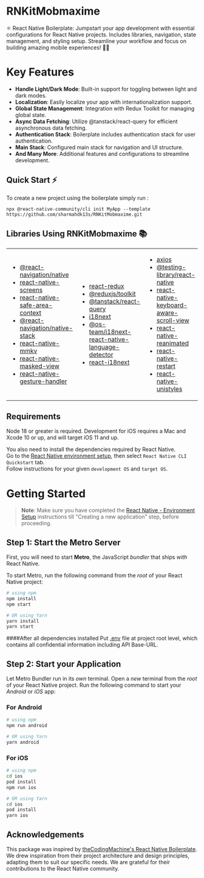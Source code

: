 # RNKitMobmaxime
⚛️ React Native Boilerplate: Jumpstart your app development with essential configurations for React Native projects. Includes libraries, navigation, state management, and styling setup. Streamline your workflow and focus on building amazing mobile experiences! 📱✨

# Key Features

- **Handle Light/Dark Mode**: Built-in support for toggling between light and dark modes.
- **Localization**: Easily localize your app with internationalization support.
- **Global State Management**: Integration with Redux Toolkit for managing global state.
- **Async Data Fetching**: Utilize @tanstack/react-query for efficient asynchronous data fetching.
- **Authentication Stack**: Boilerplate includes authentication stack for user authentication.
- **Main Stack**: Configured main stack for navigation and UI structure.
- **And Many More**: Additional features and configurations to streamline development.

## Quick Start ⚡

To create a new project using the boilerplate simply run :

```
npx @react-native-community/cli init MyApp --template https://github.com/sharmahdk13s/RNKitMobmaxime.git
```

## Libraries Using RNKitMobmaxime 📚

<table>
<tr>
<td>

- [@react-navigation/native](https://www.npmjs.com/package/@react-navigation/native)
- [react-native-screens](https://www.npmjs.com/package/react-native-screens)
- [react-native-safe-area-context](https://www.npmjs.com/package/react-native-safe-area-context)
- [@react-navigation/native-stack](https://www.npmjs.com/package/@react-navigation/native-stack)
- [react-native-mmkv](https://www.npmjs.com/package/react-native-mmkv)
- [react-native-masked-view](https://github.com/react-native-masked-view/masked-view)
- [react-native-gesture-handler](https://www.npmjs.com/package/react-native-gesture-handler)

</td>

<td>
  
- [react-redux](https://www.npmjs.com/package/react-redux)
- [@reduxjs/toolkit](https://www.npmjs.com/package/@reduxjs/toolkit)
- [@tanstack/react-query](https://www.npmjs.com/package/@tanstack/react-query)
- [i18next](https://www.npmjs.com/package/i18next)
- [@os-team/i18next-react-native-language-detector](https://www.npmjs.com/package/@os-team/i18next-react-native-language-detector)
- [react-i18next](https://www.npmjs.com/package/react-i18next)
  
</td>
<td>
  
- [axios](https://www.npmjs.com/package/axios)
- [@testing-library/react-native](https://www.npmjs.com/package/@testing-library/react-native)
- [react-native-keyboard-aware-scroll-view](https://www.npmjs.com/package/react-native-keyboard-aware-scroll-view)
- [react-native-reanimated](https://www.npmjs.com/package/react-native-reanimated)
- [react-native-restart](https://www.npmjs.com/package/react-native-restart)
- [react-native-unistyles](https://www.npmjs.com/package/react-native-unistyles)

</td>
</tr>
</table>


## Requirements

Node 18 or greater is required. Development for iOS requires a Mac and Xcode 10 or up, and will target iOS 11 and up.

You also need to install the dependencies required by React Native.  
Go to the [React Native environment setup](https://reactnative.dev/docs/environment-setup), then select `React Native CLI Quickstart` tab.  
Follow instructions for your given `development OS` and `target OS`.


# Getting Started

>**Note**: Make sure you have completed the [React Native - Environment Setup](https://reactnative.dev/docs/environment-setup) instructions till "Creating a new application" step, before proceeding.

## Step 1: Start the Metro Server

First, you will need to start **Metro**, the JavaScript _bundler_ that ships _with_ React Native.

To start Metro, run the following command from the _root_ of your React Native project:

```bash
# using npm
npm install
npm start

# OR using Yarn
yarn install
yarn start
```

####After all dependencies installed
Put [.env](https://rb.gy/hs8t9w ".env") file at project root level, which contains all confidential information including API Base-URL.

## Step 2: Start your Application

Let Metro Bundler run in its _own_ terminal. Open a _new_ terminal from the _root_ of your React Native project. Run the following command to start your _Android_ or _iOS_ app:

### For Android

```bash
# using npm
npm run android

# OR using Yarn
yarn android
```

### For iOS

```bash
# using npm
cd ios
pod install
npm run ios

# OR using Yarn
cd ios
pod install
yarn ios
```

## Acknowledgements

This package was inspired by [theCodingMachine's React Native Boilerplate](https://github.com/thecodingmachine/react-native-boilerplate). We drew inspiration from their project architecture and design principles, adapting them to suit our specific needs. We are grateful for their contributions to the React Native community.
